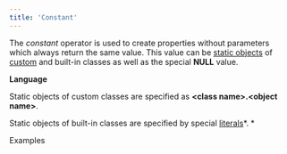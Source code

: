 ```yaml
---
title: 'Constant'
---
```


The *constant* operator is used to create properties without parameters which always return the same value. This value can be [static objects](Static_objects.md) of [custom](User_classes.md) and built-in classes as well as the special **NULL** value. 

**Language**

Static objects of custom classes are specified as **&lt;class name&gt;.&lt;object name&gt;**.

Static objects of built-in classes are specified by special [literals](Literals.md)*. *

Examples



  
